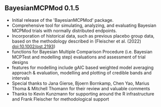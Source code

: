 ## BayesianMCPMod 0.1.5

-   Initial release of the 'BayesianMCPMod' package.
-   Comprehensive tool for simulating, analyzing, and evaluating Bayesian MCPMod trials with normally distributed endpoints.
-   Incorporation of historical data, such as previous placebo group data, based on the methodology described in (Fleischer et al. (2022) <doi:10.1002/pst.2193>)
-   functions for Bayesian Multiple Comparison Procedure (i.e. Bayesian MCPTest and modelling step) evaluations and assessment of trial designs
-   features for modelling include gAIC based weighted model averaging approach & evaluation, modelling and plotting of credible bands and intervals
-   Special thanks to Jana Gierse, Bjoern Bornkamp, Chen Yao, Marius Thoma & Mitchell Thomann for their review and valuable comments
-   Thanks to Kevin Kunzmann for supporting around the R infrastructure and Frank Fleischer for methodological support
